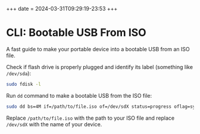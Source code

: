 +++
date = 2024-03-31T09:29:19-23:53
+++

# CLI: Bootable USB From ISO

A fast guide to make your portable device into a bootable USB from an ISO file.

Check if flash drive is properly plugged and identify its label (something like `/dev/sda`):

```bash
sudo fdisk -l
```

Run `dd` command to make a bootable USB from the ISO file:

```bash
sudo dd bs=4M if=/path/to/file.iso of=/dev/sdX status=progress oflag=sync
```

Replace `/path/to/file.iso` with the path to your ISO file and replace `/dev/sdX` with the name of your device.
